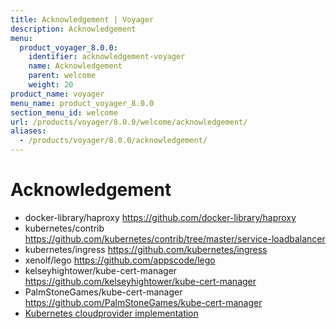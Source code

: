 ```yaml
---
title: Acknowledgement | Voyager
description: Acknowledgement
menu:
  product_voyager_8.0.0:
    identifier: acknowledgement-voyager
    name: Acknowledgement
    parent: welcome
    weight: 20
product_name: voyager
menu_name: product_voyager_8.0.0
section_menu_id: welcome
url: /products/voyager/8.0.0/welcome/acknowledgement/
aliases:
  - /products/voyager/8.0.0/acknowledgement/
---
```


# Acknowledgement

 - docker-library/haproxy https://github.com/docker-library/haproxy
 - kubernetes/contrib https://github.com/kubernetes/contrib/tree/master/service-loadbalancer
 - kubernetes/ingress https://github.com/kubernetes/ingress
 - xenolf/lego https://github.com/appscode/lego
 - kelseyhightower/kube-cert-manager https://github.com/kelseyhightower/kube-cert-manager
 - PalmStoneGames/kube-cert-manager https://github.com/PalmStoneGames/kube-cert-manager
 - [Kubernetes cloudprovider implementation](https://github.com/kubernetes/kubernetes/tree/master/pkg/cloudprovider)
